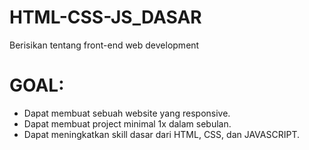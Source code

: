 # HTML-CSS-JS_DASAR
Berisikan tentang front-end web development

# GOAL:
- Dapat membuat sebuah website yang responsive.
- Dapat membuat project minimal 1x dalam sebulan.
- Dapat meningkatkan skill dasar dari HTML, CSS, dan JAVASCRIPT.

